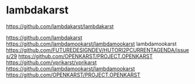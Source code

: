 # lambdakarst

https://github.com/lambdakarst/lambdakarst


https://github.com/lambdakarst https://github.com/lambdamookarst/lambdamookarst lambdamookarst https://github.com/FUTUREDESIGNDEV/HUTORI2PCURRENTAGENDA/issues/29 https://github.com/OPENKARST/PROJECT.OPENKARST https://github.com/vprikarst/vprikarst https://github.com/lambdamookarst/lambdamookarst  https://github.com/OPENKARST/PROJECT.OPENKARST
